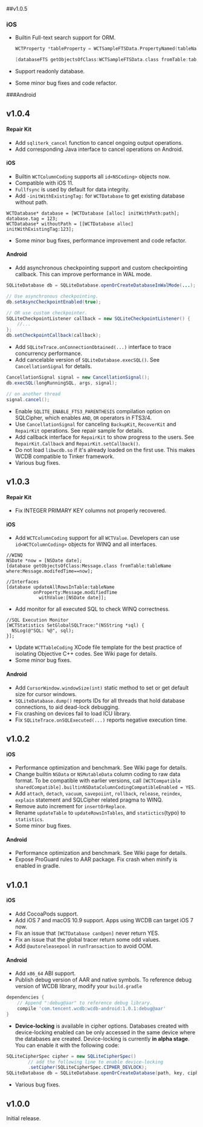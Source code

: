 ##v1.0.5

### iOS

* Builtin Full-text search support for ORM.

  ```objective-c
  WCTProperty *tableProperty = WCTSampleFTSData.PropertyNamed(tableNameFTS).match("Eng*")];

  [databaseFTS getObjectsOfClass:WCTSampleFTSData.class fromTable:tableNameFTS where:tableProperty.match("Eng*")];
  ```

* Support readonly database.

* Some minor bug fixes and code refactor.

###Android

## v1.0.4

#### Repair Kit

* Add `sqliterk_cancel` function to cancel ongoing output operations.
* Add corresponding Java interface to cancel operations on Android.

#### iOS

* Builtin `WCTColumnCoding` supports all `id<NSCoding>` objects now.
* Compatible with iOS 11.
* `Fullfsync` is used by default for data integrity.
* Add `-initWithExistingTag:` for `WCTDatabase` to get existing database without path.

```objc
WCTDatabase* database = [WCTDatabase [alloc] initWithPath:path];
database.tag = 123;
WCTDatabase* withoutPath = [[WCTDatabase alloc] initWithExistingTag:123];
```

* Some minor bug fixes, performance improvement and code refactor.

#### Android

* Add asynchronous checkpointing support and custom checkpointing callback. This can
  improve performance in WAL mode.

```java
SQLiteDatabase db = SQLiteDatabase.openOrCreateDatabaseInWalMode(...);

// Use asynchronous checkpointing.
db.setAsyncCheckpointEnabled(true);

// OR use custom checkpointer.
SQLiteCheckpointListener callback = new SQLiteCheckpointListener() {
    //...
};
db.setCheckpointCallback(callback);
```

* Add `SQLiteTrace.onConnectionObtained(...)` interface to trace concurrency performance.
* Add cancelable version of `SQLiteDatabase.execSQL()`. See `CancellationSignal` for details.

```java
CancellationSignal signal = new CancellationSignal();
db.execSQL(longRunningSQL, args, signal);

// on another thread
signal.cancel();
```

* Enable `SQLITE_ENABLE_FTS3_PARENTHESIS` compilation option on SQLCipher, which enables `AND`, `OR` operators in FTS3/4.
* Use `CancellationSignal` for canceling `BackupKit`, `RecoverKit` and `RepairKit` operations. See repair sample for details.
* Add callback interface for `RepairKit` to show progress to the users. See `RepairKit.Callback` and `RepairKit.setCallback()`.
* Do not load `libwcdb.so` if it's already loaded on the first use. This makes WCDB compatible to Tinker framework.
* Various bug fixes.

## v1.0.3

#### Repair Kit

* Fix INTEGER PRIMARY KEY columns not properly recovered.

#### iOS

* Add `WCTColumnCoding` support for all `WCTValue`. Developers can use `id<WCTColumnCoding>` objects for WINQ and all interfaces.
```objc
//WINQ
NSDate *now = [NSDate date];
[database getObjectsOfClass:Message.class fromTable:tableName where:Message.modifedTime==now];

//Interfaces
[database updateAllRowsInTable:tableName 
          onProperty:Message.modifiedTime 
            withValue:[NSDate date]];
```
* Add monitor for all executed SQL to check WINQ correctness.
```objc
//SQL Execution Monitor
[WCTStatistics SetGlobalSQLTrace:^(NSString *sql) {
  NSLog(@"SQL: %@", sql);
}];
```
* Update `WCTTableCoding` XCode file template for the best practice of isolating Objective C++ codes. See Wiki page for details.
* Some minor bug fixes.

#### Android

* Add `CursorWindow.windowSize(int)` static method to set or get default size for cursor windows.
* `SQLiteDatabase.dump()` reports IDs for all threads that hold database connections, to aid dead-lock debugging.
* Fix crashing on devices fail to load ICU library.
* Fix `SQLiteTrace.onSQLExecuted(...)` reports negative execution time.

## v1.0.2

#### iOS

* Performance optimization and benchmark. See Wiki page for details.
* Change builtin `NSData` or `NSMutableData` column coding to raw data format. To be compatible with earlier versions, call `[WCTCompatible sharedCompatible].builtinNSDataColumnCodingCompatibleEnabled = YES`.
* Add `attach`, `detach`, `vacuum`, `savepoiint`, `rollback`, `release`, `reindex`, `explain` statement and SQLCipher related pragma to WINQ.
* Remove auto increment for `insertOrReplace`.
* Rename `updateTable` to `updateRowsInTables`, and `statictics`(typo) to `statistics`.
* Some minor bug fixes.

#### Android

* Performance optimization and benchmark. See Wiki page for details.
* Expose ProGuard rules to AAR package. Fix crash when minify is enabled in gradle.

## v1.0.1

#### iOS

* Add CocoaPods support.
* Add iOS 7 and macOS 10.9 support. Apps using WCDB can target iOS 7 now.
* Fix an issue that `[WCTDatabase canOpen]` never return YES.
* Fix an issue that the global tracer return some odd values.
* Add `@autoreleasepool` in `runTransaction` to avoid OOM.

#### Android

* Add `x86_64` ABI support.
* Publish debug version of AAR and native symbols. To reference debug version of WCDB library, modify your `build.gradle`

```gradle
dependencies {
    // Append ":debug@aar" to reference debug library.
    compile 'com.tencent.wcdb:wcdb-android:1.0.1:debug@aar'
}
```

* **Device-locking** is available in cipher options. Databases created with device-locking enabled can be only accessed in
  the same device where the databases are created. Device-locking is currently **in alpha stage**. You can enable it with
  the following code:

```java
SQLiteCipherSpec cipher = new SQLiteCipherSpec()
        // add the following line to enable device-locking
        .setCipher(SQLiteCipherSpec.CIPHER_DEVLOCK);
SQLiteDatabase db = SQLiteDatabase.openOrCreateDatabase(path, key, cipher, ...);
```

* Various bug fixes.

## v1.0.0

Initial release.
